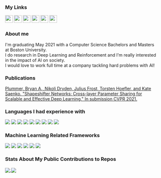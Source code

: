### My Links

<p>
  <a href="https://github.com/juliusfrost"><img src="https://img.shields.io/badge/GitHub-%23181717.svg?&style=for-the-badge&logo=GitHub&logoColor=white" height=25></a> 
  <a href="https://www.twitter.com/Julius_Frost"><img src="https://img.shields.io/badge/twitter-%231DA1F2.svg?&style=for-the-badge&logo=twitter&logoColor=white" height=25></a> 
  <a href="https://www.linkedin.com/in/juliusfrost"><img src="https://img.shields.io/badge/linkedin-%230077B5.svg?&style=for-the-badge&logo=linkedin&logoColor=white" height=25></a>
  <a href="mailto:juliustfrost@gmail.com"><img src="https://img.shields.io/badge/-juliustfrost@gmail.com-c14438?style=flat-square&logo=Gmail&logoColor=white" height=25></a>
  <a href="https://scholar.google.com/citations?user=3t13-nQAAAAJ"><img src="https://img.shields.io/badge/Google%20Scholar-4285F4?style=flat-square&logo=Google-Scholar&logoColor=white" height=25></a>
  <a href="https://docs.google.com/document/d/1H7k8g9ms0jF8SuNRmB_uAb5LnApnFTRKMHQsTPFiCWU/edit?usp=sharing"><img src="https://img.shields.io/badge/Resume-4285F4?style=flat-square&logo=Google-Drive&logoColor=white" height=25></a>
</p>

### About me

I'm graduating May 2021 with a Computer Science Bachelors and Masters at Boston University.  
I do research in Deep Learning and Reinforcement and I'm really interested in the impact of AI on society.  
I would love to work full time at a company tackling hard problems with AI!

### Publications
[Plummer, Bryan A., Nikoli Dryden, Julius Frost, Torsten Hoefler, and Kate Saenko. "Shapeshifter Networks: Cross-layer Parameter Sharing for Scalable and Effective Deep Learning." In submission CVPR 2021.](https://arxiv.org/abs/2006.10598)

### Languages I had experience with

<p>
  <img src="https://img.shields.io/badge/Python-3776AB?style=for-the-badge&logo=python&logoColor=white">
  <img src="https://img.shields.io/badge/Java-ED8B00?style=for-the-badge&logo=java&logoColor=white">
  <img src="https://img.shields.io/badge/PostgreSQL-316192?style=for-the-badge&logo=postgresql&logoColor=white">
  <img src="https://img.shields.io/badge/C%23-239120?style=for-the-badge&logo=c-sharp&logoColor=white">
  <img src="https://img.shields.io/badge/C-00599C?style=for-the-badge&logo=c&logoColor=white">
  <img src="https://img.shields.io/badge/C%2B%2B-00599C?style=for-the-badge&logo=c%2B%2B&logoColor=white">
  <img src="https://img.shields.io/badge/JavaScript-323330?style=for-the-badge&logo=javascript&logoColor=F7DF1E">
  <img src="https://img.shields.io/badge/HTML-239120?style=for-the-badge&logo=html5&logoColor=white">
  <img src="https://img.shields.io/badge/CSS-239120?&style=for-the-badge&logo=css3&logoColor=white">
</p>

### Machine Learning Related Frameworks
<p>
  <img src="https://img.shields.io/badge/PyTorch-EE4C2C?style=for-the-badge&logo=PyTorch&logoColor=white">
  <img src="https://img.shields.io/badge/TensorFlow-FF6F00?style=for-the-badge&logo=TensorFlow&logoColor=white">
  <img src="https://img.shields.io/badge/Keras-D00000?style=for-the-badge&logo=Keras&logoColor=white">
  <img src="https://img.shields.io/badge/NumPy-013243?style=for-the-badge&logo=NumPy&logoColor=white">
  <img src="https://img.shields.io/badge/pandas-150458?style=for-the-badge&logo=pandas&logoColor=white">
  <img src="https://img.shields.io/badge/scikitlearn-F7931E?style=for-the-badge&logo=scikit-learn&logoColor=white">
</p>

### Stats About My Public Contributions to Repos

<a href="https://github.com/anuraghazra/github-readme-stats#github-stats-card">
  <img align="center" src="https://github-readme-stats.vercel.app/api?username=juliusfrost" />
</a>
<a href="https://github.com/anuraghazra/github-readme-stats#top-languages-card">
  <img align="center" src="https://github-readme-stats.vercel.app/api/top-langs/?username=juliusfrost&layout=compact&langs_count=10" />
</a>

